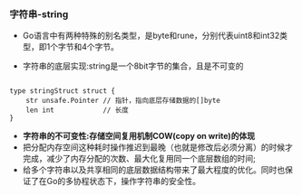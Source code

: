 ### 字符串-string
* Go语言中有两种特殊的别名类型，是byte和rune，分别代表uint8和int32类型，即1个字节和4个字节。

* 字符串的底层实现:string是一个8bit字节的集合，且是不可变的

```

type stringStruct struct {
	str unsafe.Pointer // 指针，指向底层存储数据的[]byte
	len int            // 长度
}

```
* **字符串的不可变性:存储空间复用机制COW(copy on write)的体现**
* 把分配内存空间这种耗时操作推迟到最晚（也就是修改后必须分离）的时候才完成，减少了内存分配的次数、最大化复用同一个底层数组的时间;
* 给多个字符串以及共享相同的底层数据结构带来了最大程度的优化。同时也保证了在Go的多协程状态下，操作字符串的安全性。





